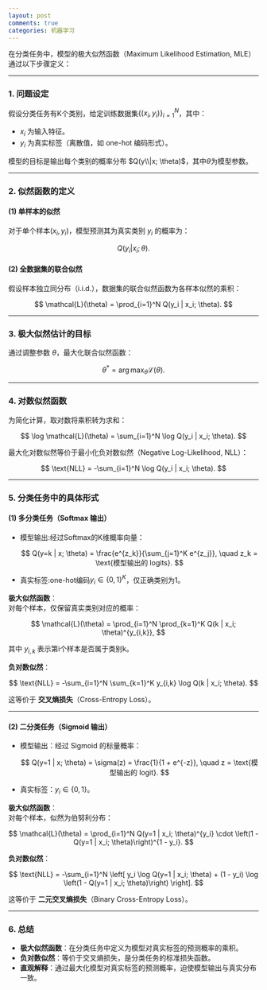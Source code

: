```yaml
---
layout: post
comments: true
categories: 机器学习
---
```


在分类任务中，模型的极大似然函数（Maximum Likelihood Estimation, MLE）通过以下步骤定义：

---

### **1. 问题设定**
假设分类任务有K个类别，给定训练数据集$\{(x_i, y_i)\}_{i=1}^N$，其中：
- $x_i$ 为输入特征。
- $y_i$ 为真实标签（离散值，如 one-hot 编码形式）。

模型的目标是输出每个类别的概率分布 $Q(y\\|x; \theta)$，其中$\theta$为模型参数。

---

### **2. 似然函数的定义**
#### **(1) 单样本的似然**
对于单个样本$(x_i, y_i)$，模型预测其为真实类别 $y_i$ 的概率为：

$$ Q(y_i | x_i; \theta). $$

#### **(2) 全数据集的联合似然**
假设样本独立同分布（i.i.d.），数据集的联合似然函数为各样本似然的乘积：

$$ \mathcal{L}(\theta) = \prod_{i=1}^N Q(y_i | x_i; \theta). $$

---

### **3. 极大似然估计的目标**
通过调整参数  $\theta$，最大化联合似然函数：

$$ \theta^* = \arg\max_{\theta} \mathcal{L}(\theta). $$

---

### **4. 对数似然函数**
为简化计算，取对数将乘积转为求和：

$$ \log \mathcal{L}(\theta) = \sum_{i=1}^N \log Q(y_i | x_i; \theta). $$

最大化对数似然等价于最小化负对数似然（Negative Log-Likelihood, NLL）：

$$ \text{NLL} = -\sum_{i=1}^N \log Q(y_i | x_i; \theta). $$

---

### **5. 分类任务中的具体形式**
#### **(1) 多分类任务（Softmax 输出）**
- 模型输出:经过Softmax的K维概率向量：

  $$ Q(y=k | x; \theta) = \frac{e^{z_k}}{\sum_{j=1}^K e^{z_j}}, \quad z_k = \text{模型输出的 logits}. $$

- 真实标签:one-hot编码$y_i \in \{0,1\}^K$，仅正确类别为1。

**极大似然函数**：  
对每个样本，仅保留真实类别对应的概率：

$$ \mathcal{L}(\theta) = \prod_{i=1}^N \prod_{k=1}^K Q(k | x_i; \theta)^{y_{i,k}}, $$

其中 $y_{i,k}$ 表示第i个样本是否属于类别k。

**负对数似然**：  

$$ \text{NLL} = -\sum_{i=1}^N \sum_{k=1}^K y_{i,k} \log Q(k | x_i; \theta). $$

这等价于 **交叉熵损失**（Cross-Entropy Loss）。

---

#### **(2) 二分类任务（Sigmoid 输出）**
- 模型输出：经过 Sigmoid 的标量概率：

  $$ Q(y=1 | x; \theta) = \sigma(z) = \frac{1}{1 + e^{-z}}, \quad z = \text{模型输出的 logit}. $$

- 真实标签：$y_i \in \{0, 1\}$。

**极大似然函数**：  
对每个样本，似然为伯努利分布：

$$ \mathcal{L}(\theta) = \prod_{i=1}^N Q(y=1 | x_i; \theta)^{y_i} \cdot \left(1 - Q(y=1 | x_i; \theta)\right)^{1 - y_i}. $$

**负对数似然**： 

$$ \text{NLL} = -\sum_{i=1}^N \left[ y_i \log Q(y=1 | x_i; \theta) + (1 - y_i) \log \left(1 - Q(y=1 | x_i; \theta)\right) \right]. $$

这等价于 **二元交叉熵损失**（Binary Cross-Entropy Loss）。

---

### **6. 总结**
- **极大似然函数**：在分类任务中定义为模型对真实标签的预测概率的乘积。
- **负对数似然**：等价于交叉熵损失，是分类任务的标准损失函数。
- **直观解释**：通过最大化模型对真实标签的预测概率，迫使模型输出与真实分布一致。